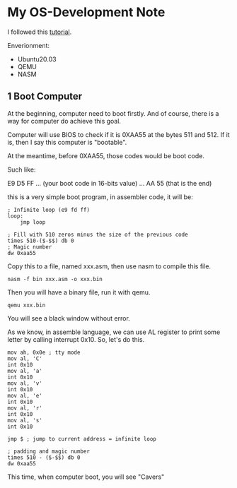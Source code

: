 # My OS-Development Note

I followed this [tutorial](https://github.com/cfenollosa/os-tutorial).

Enverionment: 
* Ubuntu20.03
* QEMU
* NASM

## 1 Boot Computer

At the beginning, computer need to boot firstly. And of course, there is a way for computer do achieve this goal.

Computer will use BIOS to check if it is 0XAA55 at the bytes 511 and 512. If it is, then I say this computer is "bootable".

At the meantime, before 0XAA55, those codes would be boot code.

Such like: 

E9 D5 FF ... (your boot code in 16-bits value) ... AA 55 (that is the end) 

this is a very simple boot program, in assembler code, it will be:
```
; Infinite loop (e9 fd ff)
loop:
    jmp loop 

; Fill with 510 zeros minus the size of the previous code
times 510-($-$$) db 0
; Magic number
dw 0xaa55 
```
Copy this to a file, named xxx.asm, then use nasm to compile this file.

```
nasm -f bin xxx.asm -o xxx.bin
```
Then you will have a binary file, run it with qemu.
```
qemu xxx.bin
```
You will see a black window without error.

As we know, in assemble language, we can use AL register to print some letter by calling interrupt 0x10. So, let's do this.

```
mov ah, 0x0e ; tty mode
mov al, 'C'
int 0x10
mov al, 'a'
int 0x10
mov al, 'v'
int 0x10
mov al, 'e'
int 0x10
mov al, 'r'
int 0x10
mov al, 's'
int 0x10

jmp $ ; jump to current address = infinite loop

; padding and magic number
times 510 - ($-$$) db 0
dw 0xaa55 
```

This time, when computer boot, you will see "Cavers"


